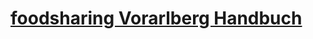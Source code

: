 # [foodsharing Vorarlberg Handbuch](https://github.com/foodsharingVorarlbergPascal/foodsharingHandbuchVorarlberg/wiki)
